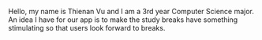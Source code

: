 Hello, my name is Thienan Vu and I am a 3rd year Computer Science major. An idea I have for our app is to make the study breaks have something stimulating so that users look forward to breaks.